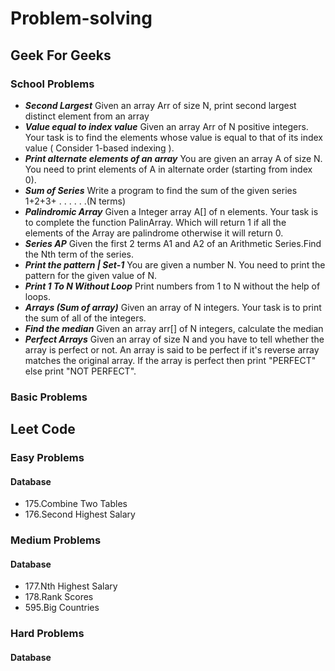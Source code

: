 # Problem-solving
  ## Geek For Geeks
  ### School Problems
  - ***Second Largest*** Given an array Arr of size N, print second largest distinct element from an array
  - ***Value equal to index value*** Given an array Arr of N positive integers. Your task is to find the elements whose value is equal to that of its index value ( Consider 1-based indexing ).
  - ***Print alternate elements of an array*** You are given an array A of size N. You need to print elements of A in alternate order (starting from index 0).
  - ***Sum of Series*** Write a program to find the sum of the given series 1+2+3+ . . . . . .(N terms) 
  - ***Palindromic Array*** Given a Integer array A[] of n elements. Your task is to complete the function PalinArray. Which will return 1 if all the elements of the Array are palindrome otherwise it will return 0.
  - ***Series AP*** Given the first 2 terms A1 and A2 of an Arithmetic Series.Find the Nth term of the series.
  - ***Print the pattern | Set-1*** You are given a number N. You need to print the pattern for the given value of N.
  - ***Print 1 To N Without Loop*** Print numbers from 1 to N without the help of loops.
  - ***Arrays (Sum of array)*** Given an array of N integers. Your task is to print the sum of all of the integers.
  - ***Find the median*** Given an array arr[] of N integers, calculate the median
  - ***Perfect Arrays*** Given an array of size N and you have to tell whether the array is perfect or not. An array is said to be perfect if it's reverse array matches the original array. If the array is perfect then print "PERFECT" else print "NOT PERFECT".
  
   ### Basic Problems
  
  ## Leet Code
  ### Easy Problems
  #### Database
  -  175.Combine Two Tables
  -  176.Second Highest Salary
  
  
  ### Medium Problems
  #### Database
  - 177.Nth Highest Salary
  - 178.Rank Scores
  - 595.Big Countries
  
  
  ### Hard Problems
  #### Database
  
